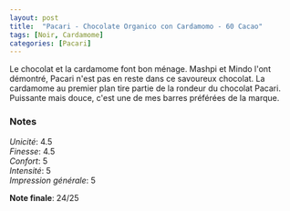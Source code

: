 ```yaml
---
layout: post
title:  "Pacari - Chocolate Organico con Cardamomo - 60 Cacao"
tags: [Noir, Cardamome] 
categories: [Pacari]
---
```


Le chocolat et la cardamome font bon ménage. Mashpi et Mindo l'ont démontré, Pacari n'est pas en reste dans ce savoureux chocolat. La cardamome au premier plan tire partie de la rondeur du chocolat Pacari. Puissante mais douce, c'est une de mes barres préférées de la marque.

### Notes

_Unicité_: 4.5  
_Finesse_: 4.5  
_Confort_: 5  
_Intensité_: 5  
_Impression générale_: 5

**Note finale**: 24/25